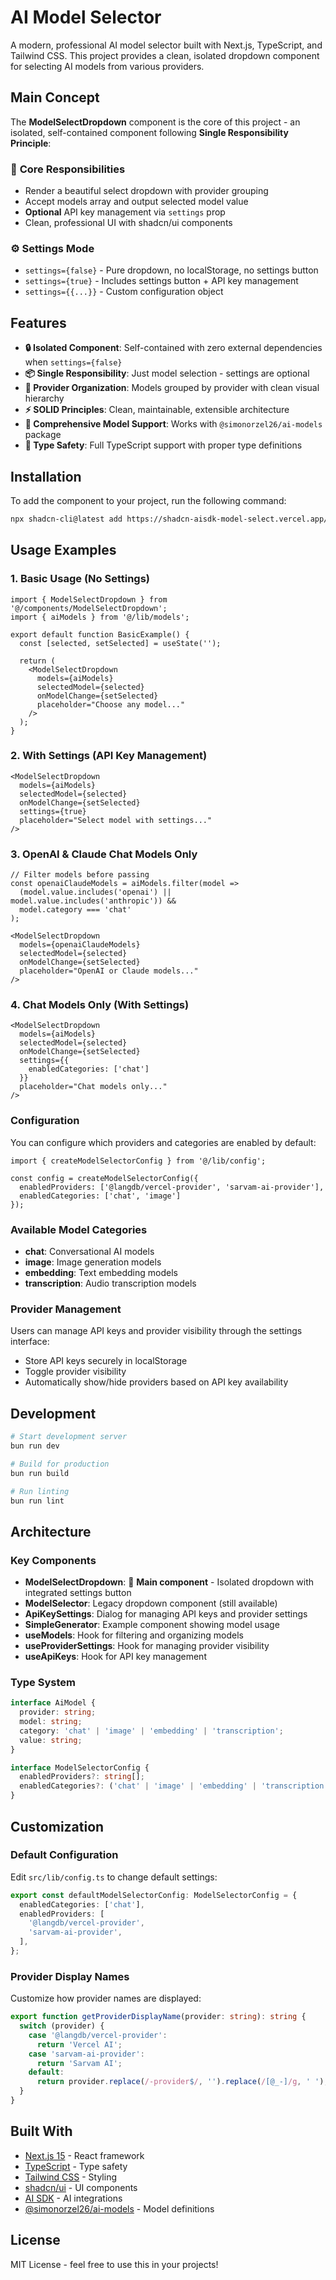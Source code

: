 # AI Model Selector

A modern, professional AI model selector built with Next.js, TypeScript, and Tailwind CSS. This project provides a clean, isolated dropdown component for selecting AI models from various providers.

## Main Concept

The **ModelSelectDropdown** component is the core of this project - an isolated, self-contained component following **Single Responsibility Principle**:

### 🎯 **Core Responsibilities**
- Render a beautiful select dropdown with provider grouping
- Accept models array and output selected model value
- **Optional** API key management via `settings` prop
- Clean, professional UI with shadcn/ui components

### ⚙️ **Settings Mode**
- `settings={false}` - Pure dropdown, no localStorage, no settings button
- `settings={true}` - Includes settings button + API key management
- `settings={{...}}` - Custom configuration object

## Features

- **🔒 Isolated Component**: Self-contained with zero external dependencies when `settings={false}`
- **📦 Single Responsibility**: Just model selection - settings are optional
- **🎨 Provider Organization**: Models grouped by provider with clean visual hierarchy
- **⚡ SOLID Principles**: Clean, maintainable, extensible architecture
- **🔧 Comprehensive Model Support**: Works with `@simonorzel26/ai-models` package
- **🎯 Type Safety**: Full TypeScript support with proper type definitions

## Installation

To add the component to your project, run the following command:

```bash
npx shadcn-cli@latest add https://shadcn-aisdk-model-select.vercel.app/r/model-select-package.json
```

## Usage Examples

### 1. Basic Usage (No Settings)
```tsx
import { ModelSelectDropdown } from '@/components/ModelSelectDropdown';
import { aiModels } from '@/lib/models';

export default function BasicExample() {
  const [selected, setSelected] = useState('');

  return (
    <ModelSelectDropdown
      models={aiModels}
      selectedModel={selected}
      onModelChange={setSelected}
      placeholder="Choose any model..."
    />
  );
}
```

### 2. With Settings (API Key Management)
```tsx
<ModelSelectDropdown
  models={aiModels}
  selectedModel={selected}
  onModelChange={setSelected}
  settings={true}
  placeholder="Select model with settings..."
/>
```

### 3. OpenAI & Claude Chat Models Only
```tsx
// Filter models before passing
const openaiClaudeModels = aiModels.filter(model =>
  (model.value.includes('openai') || model.value.includes('anthropic')) &&
  model.category === 'chat'
);

<ModelSelectDropdown
  models={openaiClaudeModels}
  selectedModel={selected}
  onModelChange={setSelected}
  placeholder="OpenAI or Claude models..."
/>
```

### 4. Chat Models Only (With Settings)
```tsx
<ModelSelectDropdown
  models={aiModels}
  selectedModel={selected}
  onModelChange={setSelected}
  settings={{
    enabledCategories: ['chat']
  }}
  placeholder="Chat models only..."
/>
```

### Configuration

You can configure which providers and categories are enabled by default:

```tsx
import { createModelSelectorConfig } from '@/lib/config';

const config = createModelSelectorConfig({
  enabledProviders: ['@langdb/vercel-provider', 'sarvam-ai-provider'],
  enabledCategories: ['chat', 'image']
});
```

### Available Model Categories

- **chat**: Conversational AI models
- **image**: Image generation models
- **embedding**: Text embedding models
- **transcription**: Audio transcription models

### Provider Management

Users can manage API keys and provider visibility through the settings interface:

- Store API keys securely in localStorage
- Toggle provider visibility
- Automatically show/hide providers based on API key availability

## Development

```bash
# Start development server
bun run dev

# Build for production
bun run build

# Run linting
bun run lint
```

## Architecture

### Key Components

- **ModelSelectDropdown**: 🎯 **Main component** - Isolated dropdown with integrated settings button
- **ModelSelector**: Legacy dropdown component (still available)
- **ApiKeySettings**: Dialog for managing API keys and provider settings
- **SimpleGenerator**: Example component showing model usage
- **useModels**: Hook for filtering and organizing models
- **useProviderSettings**: Hook for managing provider visibility
- **useApiKeys**: Hook for API key management

### Type System

```typescript
interface AiModel {
  provider: string;
  model: string;
  category: 'chat' | 'image' | 'embedding' | 'transcription';
  value: string;
}

interface ModelSelectorConfig {
  enabledProviders?: string[];
  enabledCategories?: ('chat' | 'image' | 'embedding' | 'transcription')[];
}
```

## Customization

### Default Configuration

Edit `src/lib/config.ts` to change default settings:

```typescript
export const defaultModelSelectorConfig: ModelSelectorConfig = {
  enabledCategories: ['chat'],
  enabledProviders: [
    '@langdb/vercel-provider',
    'sarvam-ai-provider',
  ],
};
```

### Provider Display Names

Customize how provider names are displayed:

```typescript
export function getProviderDisplayName(provider: string): string {
  switch (provider) {
    case '@langdb/vercel-provider':
      return 'Vercel AI';
    case 'sarvam-ai-provider':
      return 'Sarvam AI';
    default:
      return provider.replace(/-provider$/, '').replace(/[@_-]/g, ' ');
  }
}
```

## Built With

- [Next.js 15](https://nextjs.org/) - React framework
- [TypeScript](https://www.typescriptlang.org/) - Type safety
- [Tailwind CSS](https://tailwindcss.com/) - Styling
- [shadcn/ui](https://ui.shadcn.com/) - UI components
- [AI SDK](https://sdk.vercel.ai/) - AI integrations
- [@simonorzel26/ai-models](https://www.npmjs.com/package/@simonorzel26/ai-models) - Model definitions

## License

MIT License - feel free to use this in your projects!
